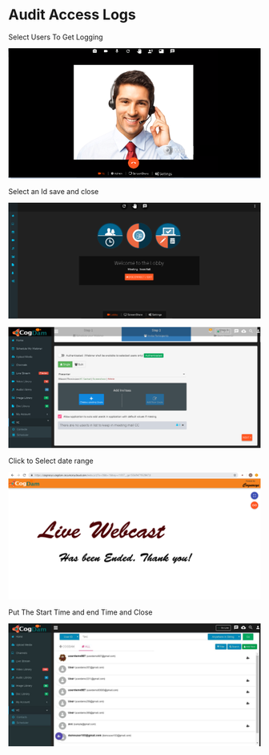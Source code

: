 # Audit Access Logs

Select Users To Get Logging

![](../.gitbook/assets/image%20%28103%29.png)

Select an Id save and close

![](../.gitbook/assets/image%20%28209%29.png)

![](../.gitbook/assets/image%20%28254%29.png)

Click to Select date range

![](../.gitbook/assets/image%20%28150%29.png)

Put The Start Time and end Time and Close

![](../.gitbook/assets/image%20%28203%29.png)

